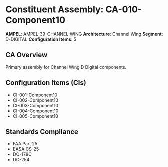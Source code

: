 # Constituent Assembly: CA-010-Component10

**AMPEL**: AMPEL-39-CHANNEL-WING
**Architecture**: Channel Wing
**Segment**: D-DIGITAL
**Configuration Items**: 5

## CA Overview
Primary assembly for Channel Wing D Digital components.

## Configuration Items (CIs)
- CI-001-Component10
- CI-002-Component10
- CI-003-Component10
- CI-004-Component10
- CI-005-Component10

## Standards Compliance
- FAA Part 25
- EASA CS-25
- DO-178C
- DO-254
